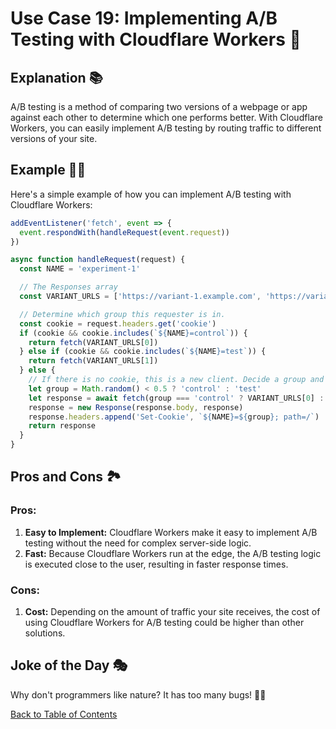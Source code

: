 # Use Case 19: Implementing A/B Testing with Cloudflare Workers 🧪

## Explanation 📚

A/B testing is a method of comparing two versions of a webpage or app against each other to determine which one performs better. With Cloudflare Workers, you can easily implement A/B testing by routing traffic to different versions of your site.

## Example 🧑‍💻

Here's a simple example of how you can implement A/B testing with Cloudflare Workers:

```javascript
addEventListener('fetch', event => {
  event.respondWith(handleRequest(event.request))
})

async function handleRequest(request) {
  const NAME = 'experiment-1'

  // The Responses array
  const VARIANT_URLS = ['https://variant-1.example.com', 'https://variant-2.example.com']

  // Determine which group this requester is in.
  const cookie = request.headers.get('cookie')
  if (cookie && cookie.includes(`${NAME}=control`)) {
    return fetch(VARIANT_URLS[0])
  } else if (cookie && cookie.includes(`${NAME}=test`)) {
    return fetch(VARIANT_URLS[1])
  } else {
    // If there is no cookie, this is a new client. Decide a group and set the cookie.
    let group = Math.random() < 0.5 ? 'control' : 'test'
    let response = await fetch(group === 'control' ? VARIANT_URLS[0] : VARIANT_URLS[1])
    response = new Response(response.body, response)
    response.headers.append('Set-Cookie', `${NAME}=${group}; path=/`)
    return response
  }
}
```

## Pros and Cons 🏞️

### Pros:

1. **Easy to Implement:** Cloudflare Workers make it easy to implement A/B testing without the need for complex server-side logic.
2. **Fast:** Because Cloudflare Workers run at the edge, the A/B testing logic is executed close to the user, resulting in faster response times.

### Cons:

1. **Cost:** Depending on the amount of traffic your site receives, the cost of using Cloudflare Workers for A/B testing could be higher than other solutions.

## Joke of the Day 🎭

Why don't programmers like nature? It has too many bugs! 🐞😂

[Back to Table of Contents](./table_of_contents.md)